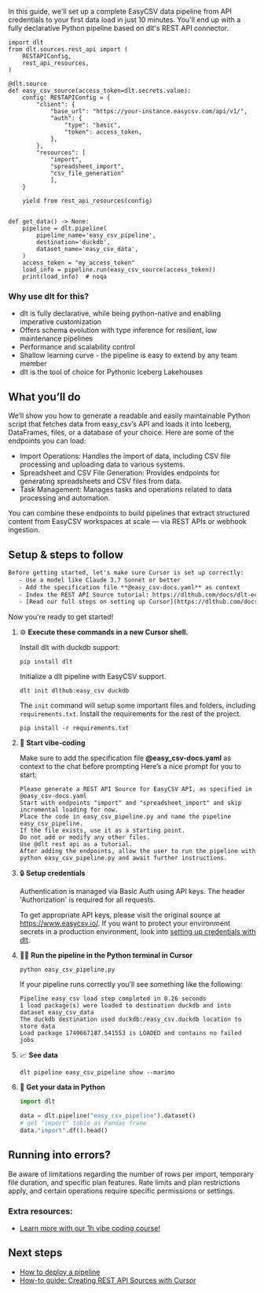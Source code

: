 In this guide, we'll set up a complete EasyCSV data pipeline from API credentials to your first data load in just 10 minutes. You'll end up with a fully declarative Python pipeline based on dlt's REST API connector.

```python-outcome
import dlt
from dlt.sources.rest_api import (
    RESTAPIConfig,
    rest_api_resources,
)

@dlt.source
def easy_csv_source(access_token=dlt.secrets.value):
    config: RESTAPIConfig = {
        "client": {
            "base_url": "https://your-instance.easycsv.com/api/v1/",
            "auth": {
                "type": "basic",
                "token": access_token,
            },
        },
        "resources": [
            "import",
            "spreadsheet_import",
            "csv_file_generation"
            ],
    }

    yield from rest_api_resources(config)


def get_data() -> None:
    pipeline = dlt.pipeline(
        pipeline_name='easy_csv_pipeline',
        destination='duckdb',
        dataset_name='easy_csv_data', 
    )
    access_token = "my_access_token"
    load_info = pipeline.run(easy_csv_source(access_token))
    print(load_info)  # noqa
```

### Why use dlt for this?

- dlt is fully declarative, while being python-native and enabling imperative customization
- Offers schema evolution with type inference for resilient, low maintenance pipelines
- Performance and scalability control
- Shallow learning curve - the pipeline is easy to extend by any team member
- dlt is the tool of choice for Pythonic Iceberg Lakehouses

## What you’ll do

We’ll show you how to generate a readable and easily maintainable Python script that fetches data from easy_csv’s API and loads it into Iceberg, DataFrames, files, or a database of your choice. Here are some of the endpoints you can load:

- Import Operations: Handles the import of data, including CSV file processing and uploading data to various systems.
- Spreadsheet and CSV File Generation: Provides endpoints for generating spreadsheets and CSV files from data.
- Task Management: Manages tasks and operations related to data processing and automation.

You can combine these endpoints to build pipelines that extract structured content from EasyCSV workspaces at scale — via REST APIs or webhook ingestion.

## Setup & steps to follow

```default
Before getting started, let's make sure Cursor is set up correctly:
   - Use a model like Claude 3.7 Sonnet or better
   - Add the specification file **@easy_csv-docs.yaml** as context
   - Index the REST API Source tutorial: https://dlthub.com/docs/dlt-ecosystem/verified-sources/rest_api/ and add it to context as **@dlt rest api**
   - [Read our full steps on setting up Cursor](https://dlthub.com/docs/dlt-ecosystem/llm-tooling/cursor-restapi#23-configuring-cursor-with-documentation)
```

Now you're ready to get started! 

1. ⚙️ **Execute these commands in a new Cursor shell.**
    
    Install dlt with duckdb support:
    ```shell
    pip install dlt
    ```

    Initialize a dlt pipeline with EasyCSV support.
    ```shell
    dlt init dlthub:easy_csv duckdb
    ```

    The `init` command will setup some important files and folders, including `requirements.txt`. Install the requirements for the rest of the project.
    ```shell
    pip install -r requirements.txt
    ```
    
2. 🤠 **Start vibe-coding**
    
    Make sure to add the specification file **@easy_csv-docs.yaml** as context to the chat before prompting
    Here’s a nice prompt for you to start: 
    
    ```prompt
    Please generate a REST API Source for EasyCSV API, as specified in @easy_csv-docs.yaml 
    Start with endpoints "import" and "spreadsheet_import" and skip incremental loading for now. 
    Place the code in easy_csv_pipeline.py and name the pipeline easy_csv_pipeline. 
    If the file exists, use it as a starting point. 
    Do not add or modify any other files. 
    Use @dlt rest api as a tutorial. 
    After adding the endpoints, allow the user to run the pipeline with python easy_csv_pipeline.py and await further instructions.
    ```

    
3. 🔒 **Setup credentials** 
    
    Authentication is managed via Basic Auth using API keys. The header 'Authorization' is required for all requests.
    
    To get appropriate API keys, please visit the original source at https://www.easycsv.io/.
    If you want to protect your environment secrets in a production environment, look into [setting up credentials with dlt](https://dlthub.com/docs/walkthroughs/add_credentials).
    
4. 🏃‍♀️ **Run the pipeline in the Python terminal in Cursor**
    
    ```shell
    python easy_csv_pipeline.py
    ```
    
    If your pipeline runs correctly you’ll see something like the following:
    
    ```shell
    Pipeline easy_csv load step completed in 0.26 seconds
    1 load package(s) were loaded to destination duckdb and into dataset easy_csv_data
    The duckdb destination used duckdb:/easy_csv.duckdb location to store data
    Load package 1749667187.541553 is LOADED and contains no failed jobs
    ```
    
5. 📈 **See data**
    
    ```shell
    dlt pipeline easy_csv_pipeline show --marimo
    ```
    
6. 🐍 **Get your data in Python**
    
    ```python
    import dlt

   data = dlt.pipeline("easy_csv_pipeline").dataset()
   # get "import" table as Pandas frame
   data."import".df().head()
    ```

## Running into errors?

Be aware of limitations regarding the number of rows per import, temporary file duration, and specific plan features. Rate limits and plan restrictions apply, and certain operations require specific permissions or settings.

### Extra resources:

- [Learn more with our 1h vibe coding course!](https://www.youtube.com/watch?v=GGid70rnJuM)

## Next steps

- [How to deploy a pipeline](https://dlthub.com/docs/walkthroughs/deploy-a-pipeline)
- [How-to guide: Creating REST API Sources with Cursor](https://dlthub.com/docs/dlt-ecosystem/llm-tooling/cursor-restapi)